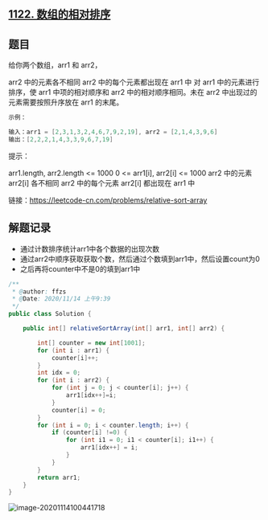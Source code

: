 ## [1122. 数组的相对排序](https://leetcode-cn.com/problems/relative-sort-array/)

## 题目

给你两个数组，arr1 和 arr2，

arr2 中的元素各不相同
arr2 中的每个元素都出现在 arr1 中
对 arr1 中的元素进行排序，使 arr1 中项的相对顺序和 arr2 中的相对顺序相同。未在 arr2 中出现过的元素需要按照升序放在 arr1 的末尾。

 

```java
示例：

输入：arr1 = [2,3,1,3,2,4,6,7,9,2,19], arr2 = [2,1,4,3,9,6]
输出：[2,2,2,1,4,3,3,9,6,7,19]
```


提示：

arr1.length, arr2.length <= 1000
0 <= arr1[i], arr2[i] <= 1000
arr2 中的元素 arr2[i] 各不相同
arr2 中的每个元素 arr2[i] 都出现在 arr1 中

链接：https://leetcode-cn.com/problems/relative-sort-array



## 解题记录

+ 通过计数排序统计arr1中各个数据的出现次数
+ 通过arr2中顺序获取获取个数，然后通过个数填到arr1中，然后设置count为0
+ 之后再将counter中不是0的填到arr1中

```java
/**
 * @author: ffzs
 * @Date: 2020/11/14 上午9:39
 */
public class Solution {

    public int[] relativeSortArray(int[] arr1, int[] arr2) {

        int[] counter = new int[1001];
        for (int i : arr1) {
            counter[i]++;
        }
        int idx = 0;
        for (int i : arr2) {
            for (int j = 0; j < counter[i]; j++) {
                arr1[idx++]=i;
            }
            counter[i] = 0;
        }
        for (int i = 0; i < counter.length; i++) {
            if (counter[i] !=0) {
                for (int i1 = 0; i1 < counter[i]; i1++) {
                    arr1[idx++] = i;
                }
            }
        }
        return arr1;
    }
}
```

![image-20201114100441718](https://gitee.com/ffzs/picture_go/raw/master/img/image-20201114100441718.png)